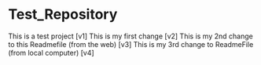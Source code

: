 # Test_Repository
This is a test project                                      [v1]
This is my first change                                     [v2]
This is my 2nd change to this Readmefile (from the web)     [v3]
This is my 3rd change to ReadmeFile (from local computer)   [v4]